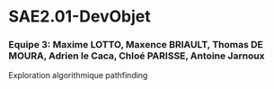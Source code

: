 # SAE2.01-DevObjet
### Equipe 3: Maxime LOTTO, Maxence BRIAULT, Thomas DE MOURA, Adrien le Caca, Chloé PARISSE, Antoine Jarnoux
 Exploration algorithmique pathfinding
